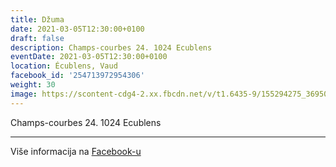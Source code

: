 ```yaml
---
title: Džuma
date: 2021-03-05T12:30:00+0100
draft: false
description: Champs-courbes 24. 1024 Ecublens
eventDate: 2021-03-05T12:30:00+0100
location: Écublens, Vaud
facebook_id: '254713972954306'
weight: 30
image: https://scontent-cdg4-2.xx.fbcdn.net/v/t1.6435-9/155294275_3695079563921169_4909597834044538694_n.jpg?_nc_cat=101&ccb=1-7&_nc_sid=9e60e4&_nc_eui2=AeG8UClbWf29AU_nXjdq3EWH_4HHzzV0GSb_gcfPNXQZJh84GYNGo4_Z5Cn5-iLlSDRJM0isnap6RFoid72tsV9o&_nc_ohc=ETdHtQh3LGYQ7kNvwFDhnCx&_nc_oc=Adk8qPneVNGs9r9PEYX2excNEHOYNuH122J0YzCucKWuXGT1TkI6G6knUiiS7rPmnXo&_nc_zt=23&_nc_ht=scontent-cdg4-2.xx&edm=ABTKTjYEAAAA&_nc_gid=ppp1aw5-PMVLcatRt3Pe4A&oh=00_AfMT7WxYVyWvZ00mCvDEw2OOwAURIuPuvJ5c51VCXgThWQ&oe=688972DB
---
```


Champs-courbes 24. 1024 Ecublens

---

Više informacija na [Facebook-u](https://facebook.com/events/254713972954306)
